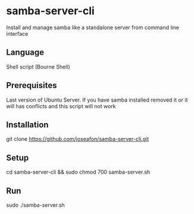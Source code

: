 # samba-server-cli
Install and manage samba like a standalone server from command line interface

## Language
Shell script (Bourne Shell)

## Prerequisites
Last version of Ubuntu Server.
If you have samba installed removed it or it will has conflicts and this script will  not work

## Installation
git clone https://github.com/joseafon/samba-server-cli.git

## Setup
cd samba-server-cli && sudo chmod 700 samba-server.sh

## Run
sudo ./samba-server.sh
